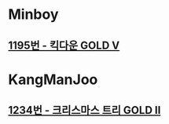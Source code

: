 # Minboy
## [1195번 - 킥다운 GOLD V](https://www.acmicpc.net/problem/1195)

# KangManJoo
## [1234번 - 크리스마스 트리 GOLD II](https://www.acmicpc.net/problem/1234)